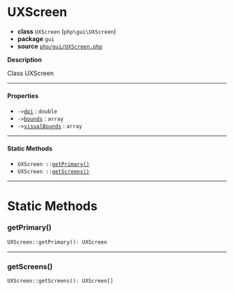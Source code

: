 # UXScreen

- **class** `UXScreen` (`php\gui\UXScreen`)
- **package** `gui`
- **source** [`php/gui/UXScreen.php`](./src/main/resources/JPHP-INF/sdk/php/gui/UXScreen.php)

**Description**

Class UXScreen

---

#### Properties

- `->`[`dpi`](#prop-dpi) : `double`
- `->`[`bounds`](#prop-bounds) : `array`
- `->`[`visualBounds`](#prop-visualbounds) : `array`

---

#### Static Methods

- `UXScreen ::`[`getPrimary()`](#method-getprimary)
- `UXScreen ::`[`getScreens()`](#method-getscreens)

---
# Static Methods

<a name="method-getprimary"></a>

### getPrimary()
```php
UXScreen::getPrimary(): UXScreen
```

---

<a name="method-getscreens"></a>

### getScreens()
```php
UXScreen::getScreens(): UXScreen[]
```